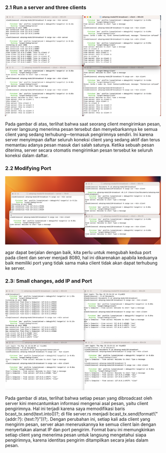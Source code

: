 ### 2.1 Run a server and three clients

![Run a server and three clients](images/2_1.png)

Pada gambar di atas, terlihat bahwa saat seorang client mengirimkan pesan, server langsung menerima pesan tersebut dan menyebarkannya ke semua client yang sedang terhubung—termasuk pengirimnya sendiri. Ini  karena server menyimpan daftar seluruh koneksi client yang sedang aktif dan terus memantau adanya pesan masuk dari salah satunya. Ketika sebuah pesan diterima, server secara otomatis mengirimkan pesan tersebut ke seluruh koneksi dalam daftar.

### 2.2 Modifying Port

![Modifying port](images/2_2.png)

agar dapat berjalan dengan baik, kita perlu untuk mengubah kedua port pada client dan server menjadi 8080, hal ini dikarenakan apabila keduanya baik memiliki port yang tidak sama maka client tidak akan dapat terhubung ke server.

### 2.3: Small changes, add IP and Port

![Small changes, add IP and Port](images/2_3.png)

Pada gambar di atas, terlihat bahwa setiap pesan yang dibroadcast oleh server kini mencantumkan informasi mengenai asal pesan, yaitu client pengirimnya. Hal ini terjadi karena saya memodifikasi baris bcast_tx.send(text.into())?; di file server.rs menjadi bcast_tx.send(format!("{addr:?}: {text:?}"))?;. Dengan perubahan ini, setiap kali ada client yang mengirim pesan, server akan meneruskannya ke semua client lain dengan menyertakan alamat IP dan port pengirim. Format baru ini memungkinkan setiap client yang menerima pesan untuk langsung mengetahui siapa pengirimnya, karena identitas pengirim ditampilkan secara jelas dalam pesan.